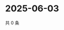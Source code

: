 # 2025-06-03

共 0 条

<!-- BEGIN ZHIHUVIDEO -->
<!-- 最后更新时间 Tue Jun 03 2025 08:56:40 GMT+0800 (China Standard Time) -->

<!-- END ZHIHUVIDEO -->
